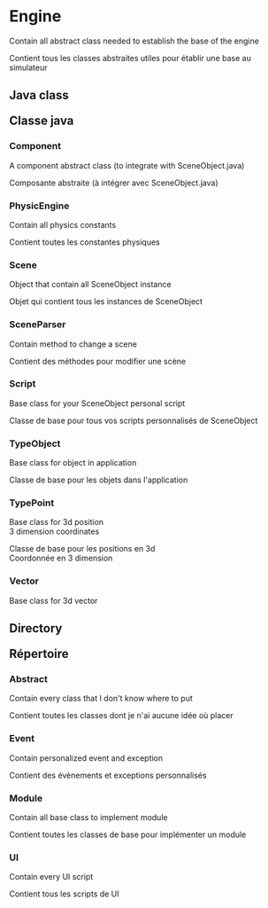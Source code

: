 # Engine
<p lang="en">Contain all abstract class needed to establish the base of the engine</p>
<p lang="fr">Contient tous les classes abstraites utiles pour établir une base au simulateur</p>

## <p lang="en">Java class</p> <p lang="fr">Classe java</p>
### Component
<p lang="en">A component abstract class (to integrate with SceneObject.java)</p>
<p lang="fr">Composante abstraite (à intégrer avec SceneObject.java)</p>

### PhysicEngine
<p lang="en">Contain all physics constants</p>
<p lang="fr">Contient toutes les constantes physiques</p>

### Scene
<p lang="en">Object that contain all SceneObject instance</p>
<p lang="fr">Objet qui contient tous les instances de SceneObject</p>

### SceneParser
<p lang="en">Contain method to change a scene</p>
<p lang="fr">Contient des méthodes pour modifier une scène</p>

### Script
<p lang="en">Base class for your SceneObject personal script</p>
<p lang="fr">Classe de base pour tous vos scripts personnalisés de SceneObject</p>

### TypeObject
<p lang="en">Base class for object in application</p>
<p lang="fr">Classe de base pour les objets dans l'application</p>

### TypePoint
<p lang="en">Base class for 3d position<br>3 dimension coordinates</p>
<p lang="fr">Classe de base pour les positions en 3d<br>Coordonnée en 3 dimension</p>

### Vector
Base class for 3d vector

## <p lang="en">Directory</p> <p lang="fr">Répertoire</p>
### Abstract
<p lang="en">Contain every class that I don't know where to put</p>
<p lang="fr">Contient toutes les classes dont je n'ai aucune idée où placer</p>

### Event
<p lang="en">Contain personalized event and exception</p>
<p lang="fr">Contient des évènements et exceptions personnalisés</p>

### Module
<p lang="en">Contain all base class to implement module</p>
<p lang="fr">Contient toutes les classes de base pour implémenter un module</p>

### UI
<p lang="en">Contain every UI script</p>
<p lang="fr">Contient tous les scripts de UI</p>